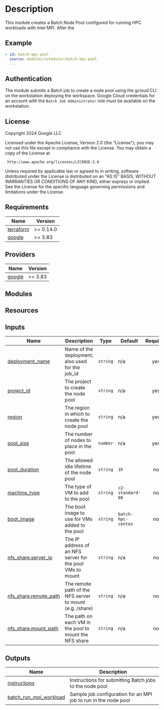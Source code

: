 # Description

This module creates a Batch Node Pool configured for running HPC workloads with
Intel MPI. After the 

## Example

```yaml
- id: batch-mpi-pool
  source: modules/scheduler/batch-mpi-pool
  ...
```

## Authentication

The module submits a Batch job to create a node pool using the gcloud CLI on the
workstation deploying the workspace. Google Cloud credentials for an account with
the `Batch Job Administrator` role must be available on the workstation.

## License

<!-- BEGINNING OF PRE-COMMIT-TERRAFORM DOCS HOOK -->
Copyright 2024 Google LLC

Licensed under the Apache License, Version 2.0 (the "License");
you may not use this file except in compliance with the License.
You may obtain a copy of the License at

     http://www.apache.org/licenses/LICENSE-2.0

Unless required by applicable law or agreed to in writing, software
distributed under the License is distributed on an "AS IS" BASIS,
WITHOUT WARRANTIES OR CONDITIONS OF ANY KIND, either express or implied.
See the License for the specific language governing permissions and
limitations under the License.

## Requirements

| Name | Version |
|------|---------|
| <a name="requirement_terraform"></a> [terraform](#requirement\_terraform) | >= 0.14.0 |
| <a name="requirement_google"></a> [google](#requirement\_google) | >= 3.83 |

## Providers

| Name | Version |
|------|---------|
| <a name="provider_google"></a> [google](#provider\_google) | >= 3.83 |

## Modules

## Resources

## Inputs

| Name | Description | Type | Default | Required |
|------|-------------|------|---------|:--------:|
| <a name="input_deployment_name"></a> [deployment\_name](#input\_deployment\_name) | Name of the deployment, also used for the job\_id | `string` | n/a | yes |
| <a name="project_id"></a> [project\_id](#input\_project\_id) | The project to create the node pool | `string` | n/a | yes |
| <a name="input_region"></a> [region](#input\_zone) | The region in which to create the node pool | `string` | n/a | yes |
| <a name="pool_size"></a> [pool\_size](#input\_pool\_size) | The number of nodes to place in the pool | `number` | n/a | yes |
| <a name="pool_duration"></a> [pool\_duration](#input\_pool\_duration) | The allowed idle lifetime of the node pool | `string` | `1h` | no |
| <a name="machine_type"></a> [machine\_type](#input\_machine\_type) | The type of VM to add to the pool | `string` | `c2-standard-60` | no |
| <a name="boot_image"></a> [boot\_image](#input\_boot\_image) | The boot image to use for VMs added to the pool | `string` | `batch-hpc-centos` | no |
| <a name="nfs_share"></a> [nfs\_share.server_ip](#input\_nfs\_share.server_ip) | The IP address of an NFS server for the pool VMs to mount | `string` | n/a | no |
| <a name="nfs_share"></a> [nfs\_share.remote_path](#input\_nfs\_share.remote_path) | The remote path of the NFS server to mount (e.g. /share) | `string` | n/a | no |
| <a name="nfs_share"></a> [nfs\_share.mount_path](#input\_nfs\_share.mount_path) | The path on each VM in the pool to mount the NFS share | `string` | n/a | no |

## Outputs

| Name | Description |
|------|-------------|
| <a name="output_instructions"></a> [instructions](#output\_instructions) | Instructions for submitting Batch jobs to the node pool |
| <a name="output_batch_run_mpi_workload"></a> [batch_run_mpi_workload](#output\_batch_run_mpi_workload) | Sample job configuration for an MPI job to run in the node pool |
<!-- END OF PRE-COMMIT-TERRAFORM DOCS HOOK -->
